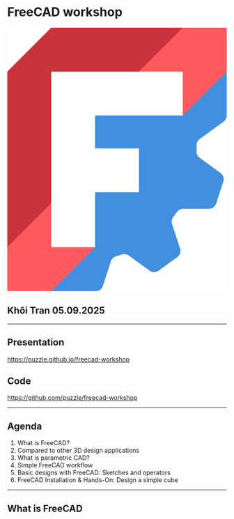 # FreeCAD workshop

![alt text](freecad_logo.png)

## Khôi Tran 05.09.2025

---

## Presentation

https://puzzle.github.io/freecad-workshop

## Code

https://github.com/puzzle/freecad-workshop

---

## Agenda

1. What is FreeCAD?
2. Compared to other 3D design applications
3. What is parametric CAD?
4. Simple FreeCAD workflow
5. Basic designs with FreeCAD: Sketches and operators
7. FreeCAD Installation & Hands-On: Design a simple cube

---

## What is FreeCAD